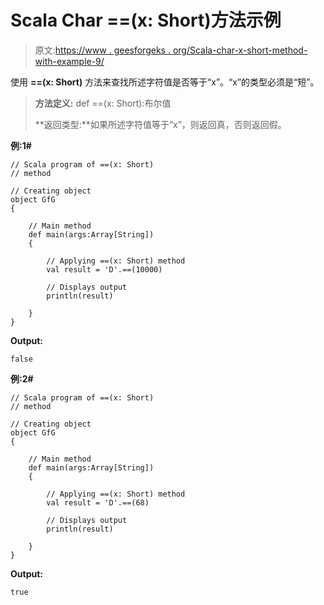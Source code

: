 # Scala Char ==(x: Short)方法示例

> 原文:[https://www . geesforgeks . org/Scala-char-x-short-method-with-example-9/](https://www.geeksforgeeks.org/scala-char-x-short-method-with-example-9/)

使用 **==(x: Short)** 方法来查找所述字符值是否等于“x”。“x”的类型必须是“短”。

> **方法定义:** def ==(x: Short):布尔值
> 
> **返回类型:**如果所述字符值等于“x”，则返回真，否则返回假。

**例:1#**

```
// Scala program of ==(x: Short)
// method

// Creating object
object GfG
{ 

    // Main method
    def main(args:Array[String])
    {

        // Applying ==(x: Short) method 
        val result = 'D'.==(10000)

        // Displays output
        println(result)

    }
} 
```

**Output:**

```
false

```

**例:2#**

```
// Scala program of ==(x: Short)
// method

// Creating object
object GfG
{ 

    // Main method
    def main(args:Array[String])
    {

        // Applying ==(x: Short) method
        val result = 'D'.==(68)

        // Displays output
        println(result)

    }
} 
```

**Output:**

```
true

```